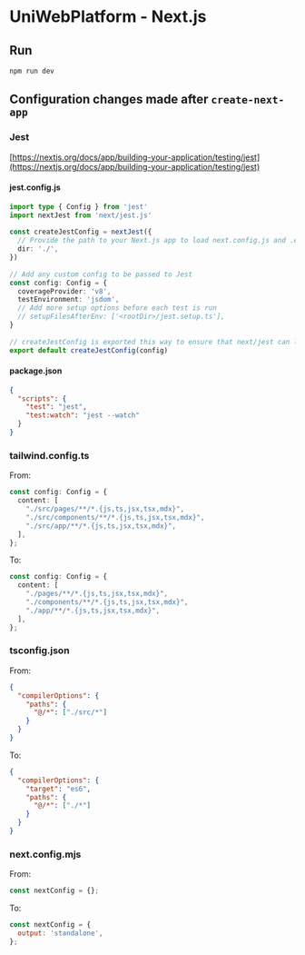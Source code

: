 # UniWebPlatform - Next.js

## Run

```bash
npm run dev
```

## Configuration changes made after `create-next-app`

### Jest

[https://nextjs.org/docs/app/building-your-application/testing/jest](https://nextjs.org/docs/app/building-your-application/testing/jest)

#### jest.config.js

```ts
import type { Config } from 'jest'
import nextJest from 'next/jest.js'
 
const createJestConfig = nextJest({
  // Provide the path to your Next.js app to load next.config.js and .env files in your test environment
  dir: './',
})
 
// Add any custom config to be passed to Jest
const config: Config = {
  coverageProvider: 'v8',
  testEnvironment: 'jsdom',
  // Add more setup options before each test is run
  // setupFilesAfterEnv: ['<rootDir>/jest.setup.ts'],
}
 
// createJestConfig is exported this way to ensure that next/jest can load the Next.js config which is async
export default createJestConfig(config)
```

#### package.json

```json
{
  "scripts": {
    "test": "jest",
    "test:watch": "jest --watch"
  }
}
```

### tailwind.config.ts

From:

```ts
const config: Config = {
  content: [
    "./src/pages/**/*.{js,ts,jsx,tsx,mdx}",
    "./src/components/**/*.{js,ts,jsx,tsx,mdx}",
    "./src/app/**/*.{js,ts,jsx,tsx,mdx}",
  ],
};
```

To:

```ts
const config: Config = {
  content: [
    "./pages/**/*.{js,ts,jsx,tsx,mdx}",
    "./components/**/*.{js,ts,jsx,tsx,mdx}",
    "./app/**/*.{js,ts,jsx,tsx,mdx}",
  ],
};
```

### tsconfig.json

From:

```json
{
  "compilerOptions": {
    "paths": {
      "@/*": ["./src/*"]
    }
  }
}
```

To:

```json
{
  "compilerOptions": {
    "target": "es6",
    "paths": {
      "@/*": ["./*"]
    }
  }
}
```

### next.config.mjs

From:

```js
const nextConfig = {};
```

To:

```js
const nextConfig = {
  output: 'standalone',
};
```